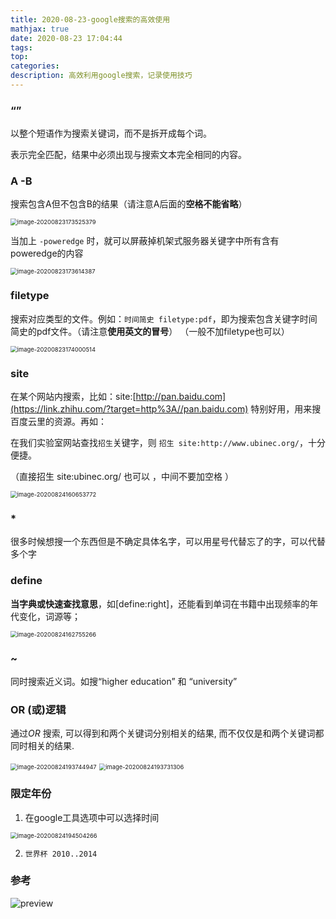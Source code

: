 ```yaml
---
title: 2020-08-23-google搜索的高效使用
mathjax: true
date: 2020-08-23 17:04:44
tags: 
top:
categories:
description: 高效利用google搜索，记录使用技巧
---
```




###  “” 

以整个短语作为搜索关键词，而不是拆开成每个词。

表示完全匹配，结果中必须出现与搜索文本完全相同的内容。



### A  -B 

搜索包含A但不包含B的结果（请注意A后面的**空格不能省略**）

<img src="https://i.loli.net/2020/08/23/pjDWIreKGtJU7Oa.png" alt="image-20200823173525379" style="zoom: 67%;" />



当加上 `-poweredge` 时，就可以屏蔽掉机架式服务器关键字中所有含有poweredge的内容



<img src="https://i.loli.net/2020/08/23/k2vbVtdCMBYzJfQ.png" alt="image-20200823173614387" style="zoom:67%;" />





###  filetype 

搜索对应类型的文件。例如：`时间简史 filetype:pdf`，即为搜索包含关键字时间简史的pdf文件。（请注意**使用英文的冒号**）  （一般不加filetype也可以）



<img src="https://i.loli.net/2020/08/23/UBJHv4YmfiGRhuy.png" alt="image-20200823174000514" style="zoom:67%;" />



### site 

在某个网站内搜索，比如：site:[http://pan.baidu.com](https://link.zhihu.com/?target=http%3A//pan.baidu.com) 特别好用，用来搜百度云里的资源。再如：

在我们实验室网站查找`招生`关键字，则 `招生 site:http://www.ubinec.org/`，十分便捷。

（直接招生 site:ubinec.org/ 也可以 ，中间不要加空格 ）



<img src="https://i.loli.net/2020/08/24/aypbHTDAnF79CIi.png" alt="image-20200824160653772" style="zoom:67%;" />



### *

很多时候想搜一个东西但是不确定具体名字，可以用星号代替忘了的字，可以代替多个字



### define

**当字典或快速查找意思**，如[define:right]，还能看到单词在书籍中出现频率的年代变化，词源等；



<img src="https://i.loli.net/2020/08/24/skUBwAFtVMm6OWJ.png" alt="image-20200824162755266" style="zoom:67%;" />







### ~

同时搜索近义词。如搜“higher  education” 和 “university”



### OR (或)逻辑

通过*OR* 搜索, 可以得到和两个关键词分别相关的结果, 而不仅仅是和两个关键词都同时相关的结果.



<img src="E:\myBlog\source\_posts\image-20200824193744947.png" alt="image-20200824193744947" style="zoom:67%;" />





<img src="E:\myBlog\source\_posts\image-20200824193731306.png" alt="image-20200824193731306" style="zoom:67%;" />



### 限定年份

1. 在google工具选项中可以选择时间



<img src="E:\myBlog\source\_posts\image-20200824194504266.png" alt="image-20200824194504266" style="zoom:67%;" />



2.  `世界杯 2010..2014` 

### 参考

![preview](https://i.loli.net/2020/08/24/uqRyUOdYnGJbxHN.jpg)